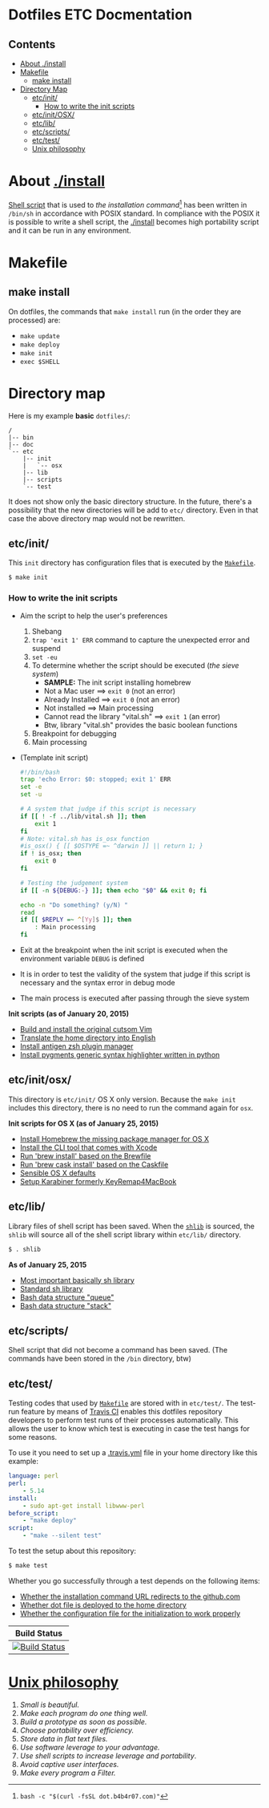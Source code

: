 # Dotfiles ETC Docmentation

## Contents

- [About ./install](#about-install)
- [Makefile](#makefile)
	- [make install](#make-install)
- [Directory Map](#directory-map)
	- [etc/init/](#etcinit)
		- [How to write the init scripts](#how-to-write-the-init-scripts)
	- [etc/init/OSX/](#etcinitosx)
	- [etc/lib/](#etclib)
	- [etc/scripts/](#etcscripts)
	- [etc/test/](#etctest)
	- [Unix philosophy](#unix-philosophy)

# About [./install](./install)

[Shell script](http://dot.b4b4r07.com) that is used to *the installation command*[^1] has been written in `/bin/sh` in accordance with POSIX standard. In compliance with the POSIX it is possible to write a shell script, the [./install](./install) becomes high portability script and it can be run in any environment.

# Makefile

## make install

On dotfiles, the commands that `make install` run (in the order they are processed) are:

- `make update`
- `make deploy`
- `make init`
- `exec $SHELL`

# Directory map

Here is my example **basic** `dotfiles/`:

    /
    |-- bin
    |-- doc
    `-- etc
        |-- init
        |   `-- osx
        |-- lib
        |-- scripts
        `-- test

It does not show only the basic directory structure. In the future, there's a possibility that the new directories will be add to `etc/` directory. Even in that case the above directory map would not be rewritten.

## etc/init/

This `init` directory has configuration files that is executed by the [`Makefile`](../Makefile).

```bash	
$ make init
```

### How to write the init scripts

- Aim the script to help the user's preferences
	1. Shebang
	2. `trap 'exit 1' ERR` command to capture the unexpected error and suspend
	3. `set -eu`
	4. To determine whether the script should be executed (*the sieve system*)
		- **SAMPLE:** The init script installing homebrew
		- Not a Mac user ==> `exit 0` (not an error)
		- Already Installed ==> `exit 0` (not an error)
		- Not installed ==> Main processing
		- Cannot read the library "vital.sh" ==> `exit 1` (an error)
		- Btw, library "vital.sh" provides the basic boolean functions
	5. Breakpoint for debugging
	6. Main processing
- (Template init script)
	
	```bash
	#!/bin/bash
	trap 'echo Error: $0: stopped; exit 1' ERR
	set -e
	set -u

	# A system that judge if this script is necessary
	if [[ ! -f ../lib/vital.sh ]]; then
		exit 1
	fi
	# Note: vital.sh has is_osx function
	#is_osx() { [[ $OSTYPE =~ ^darwin ]] || return 1; }
	if ! is_osx; then
    	exit 0
	fi

	# Testing the judgement system
	if [[ -n ${DEBUG:-} ]]; then echo "$0" && exit 0; fi

	echo -n "Do something? (y/N) "
	read
	if [[ $REPLY =~ ^[Yy]$ ]]; then
		: Main processing
	fi
	```

- Exit at the breakpoint when the init script is executed when the environment variable `DEBUG` is defined
- It is in order to test the validity of the system that judge if this script is necessary and the syntax error in debug mode
- The main process is executed after passing through the sieve system

**Init scripts (as of January 20, 2015)**

- [Build and install the original cutsom Vim](./init/build_vim_by_myself.sh)
- [Translate the home directory into English](./init/globalize_your_home_directory.sh)
- [Install antigen zsh plugin manager](./init/install_zsh_plugin_manager_antigen.sh)
- [Install pygments generic syntax highlighter written in python](./init/install_pygments.sh)

## etc/init/osx/

This directory is `etc/init/` OS X only version. Because the `make init` includes this directory, there is no need to run the command again for `osx`.

**Init scripts for OS X (as of January 25, 2015)**

- [Install Homebrew the missing package manager for OS X](./init/osx/install_homebrew.sh)
- [Install the CLI tool that comes with Xcode](./init/osx/install_xcode_cli_tools.sh)
- [Run 'brew install' based on the Brewfile](./init/osx/install_brew_packages.sh)
- [Run 'brew cask install' based on the Caskfile](./init/osx/install_cask_packages.sh)
- [Sensible OS X defaults](./init/osx/execute_osx_defaults.sh)
- [Setup Karabiner formerly KeyRemap4MacBook](./init/osx/setup_kanabiner.sh)

## etc/lib/

Library files of shell script has been saved. When the [`shlib`](./lib/shlib) is sourced, the `shlib` will source all of the shell script library within `etc/lib/` directory.

```bash
$ . shlib
```

**As of January 25, 2015**

- [Most important basically sh library](./lib/vital.sh)
- [Standard sh library](./lib/standard.sh)
- [Bash data structure "queue"](./lib/queue.bash)
- [Bash data structure "stack"](./lib/stack.bash)

## etc/scripts/

Shell script that did not become a command has been saved.
(The commands have been stored in the `/bin` directory, btw)

## etc/test/

Testing codes that used by [`Makefile`](../Makefile) are stored with in `etc/test/`. The test-run feature by means of [Travis CI](https://travis-ci.org/b4b4r07/dotfiles) enables this dotfiles repository developers to perform test runs of their processes automatically. This allows the user to know which test is executing in case the test hangs for some reasons.

To use it you need to set up a [.travis.yml](../.travis.yml) file in your home directory like this example:

```yaml
language: perl
perl:
    - 5.14
install:
    - sudo apt-get install libwww-perl
before_script:
    - "make deploy"
script:
    - "make --silent test"
```

To test the setup about this repository:

```bash
$ make test
```

Whether you go successfully through a test depends on the following items:

- [Whether the installation command URL redirects to the github.com](./test/install_init_test.pl)
- [Whether dot file is deployed to the home directory](./test/install_deploy_test.pl)
- [Whether the configuration file for the initialization to work properly](./test/install_redirect_test.pl)

| Build Status |
|:---:|
|[![Build Status](https://travis-ci.org/b4b4r07/dotfiles.svg?branch=master)](https://travis-ci.org/b4b4r07/dotfiles)|


# [Unix philosophy](http://en.wikipedia.org/wiki/Unix_philosophy)

1. *Small is beautiful.*
2. *Make each program do one thing well.*
3. *Build a prototype as soon as possible.*
4. *Choose portability over efficiency.*
5. *Store data in flat text files.*
6. *Use software leverage to your advantage.*
7. *Use shell scripts to increase leverage and portability*.
8. *Avoid captive user interfaces.*
9. *Make every program a Filter.*

[^1]: `bash -c "$(curl -fsSL dot.b4b4r07.com)"`
